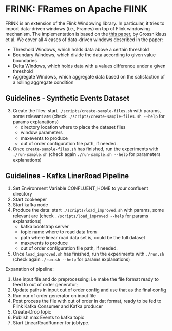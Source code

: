 # FRINK: FRames on Apache FlINK

FRINK is an extension of the Flink Windowing library. In particular, it tries to import data-driven windows (i.e., Frames) on top of Flink 
windowing mechanism. The implementation is based on the [this paper](https://dl.acm.org/doi/abs/10.1145/2933267.2933304), by Grossniklaus et al.
We cover all 4 cases of data-driven windows described in the paper:

- Threshold Windows, which holds data above a certain threshold
- Boundary Windows, which divide the data according to given value boundaries
- Delta Windows, which holds data with a values difference under a given threshold
- Aggregate Windows, which aggregate data based on the satisfaction of a rolling aggregate condition


## Guidelines - Synthetic Events Dataset

3. Create the files: start `./scripts/create-sample-files.sh` with params, some relevant are (check `./scripts/create-sample-files.sh --help` for params explanations)
   - directory location where to place the dataset files
   - window parameters
   - maxevents to produce
   - out of order configuration file path, if needed.
4. Once `create-sample-files.sh` has finished, run the experiments with `./run-sample.sh` (check again `./run-sample.sh --help` for parameters explanations)


## Guidelines - Kafka LinerRoad Pipeline

1. Set Environment Variable CONFLUENT_HOME to your confluent directory
2. Start zookeeper 
3. Start kafka node
4. Produce the data: start `./scripts/load_improved.sh` with params, some relevant are (check `./scripts/load_improved --help` for params explanations)
   - kafka bootstrap server 
   - topic name where to read data from
   - path where linear road data set is, could be the full dataset
   - maxevents to produce
   - out of order configuration file path, if needed.
5. Once `load_improved.sh` has finished, run the experiments with `./run.sh` (check again `./run.sh --help` for params explanations)



Expanation of pipeline:

1. Use input file and do preprocessing; i.e make the file format ready to feed to out of order generator;
2. Update paths in input out of order config and use that as the final config
3. Run our of order generator on input file
4. Post process the file with out of order in dat format, ready to be fed to Flink Kafka Consumer and Kafka producer
5. Create-Drop topic
6. Publish max Events to kafka topic
7. Start LinearRoadRunner for jobtype.





